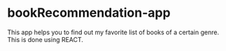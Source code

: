 # bookRecommendation-app
This app helps you to find out my favorite list of books of a certain genre. This is done using REACT.
